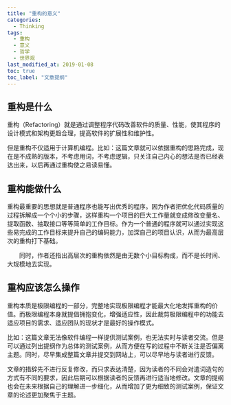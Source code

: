```yaml
---
title: "重构的意义"
categories:
  - Thinking
tags:
  - 重构
  - 意义
  - 哲学
  - 世界观
last_modified_at: 2019-01-08
toc: true
toc_label: "文章提纲"
---
```


## 重构是什么

重构（Refactoring）就是通过调整程序代码改善软件的质量、性能，使其程序的设计模式和架构更趋合理，提高软件的扩展性和维护性。

但是重构不仅适用于计算机编程。比如：这篇文章就可以依据重构的思路完成，现在是不成熟的版本，不考虑用词，不考虑逻辑，只关注自己内心的想法是否已经表达出来，以后再通过重构使之易读易懂。

## 重构能做什么

重构最重要的思想就是普通程序也能写出优秀的程序。因为作者把优化代码质量的过程拆解成一个个小的步骤，这样重构一个项目的巨大工作量就变成修改变量名、提取函数、抽取接口等等简单的工作目标。作为一个普通的程序就可以通过实现这些易完成的工作目标来提升自己的编码能力，加深自己的项目认识，从而为最高层次的重构打下基础。

　　同时，作者还指出高层次的重构依然是由无数个小目标构成，而不是长时间、大规模地去实现。

## 重构应该怎么操作

重构本质是极限编程的一部分，完整地实现极限编程才能最大化地发挥重构的价值。而极限编程本身就提倡拥抱变化，增强适应性，因此裁剪极限编程中的功能去适应项目的需求、适应团队的现状才是最好的操作模式。

比如：这篇文章无法像软件编程一样提供测试案例，也无法实时与读者交流。但是可以通过列出提纲作为总体的测试案例，从而方便在写的过程中不断关注是否偏离主题。同时，尽早集成整篇文章并提交到网站上，可以尽早地与读者进行反馈。

文章的措辞先不进行反复修改，而只求表达清楚，因为读者的不同会对遣词造句的方式有不同的要求，因此后期可以根据读者的反馈再进行适当地修改。文章的提纲也会在未来根据自己的理解进一步细化，从而增加了更为细致的测试案例，保证文章的论述更加聚焦于主题。
